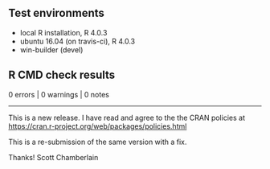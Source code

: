 ## Test environments
* local R installation, R 4.0.3
* ubuntu 16.04 (on travis-ci), R 4.0.3
* win-builder (devel)

## R CMD check results

0 errors | 0 warnings | 0 notes

-----

This is a new release. I have read and agree to the the CRAN policies at https://cran.r-project.org/web/packages/policies.html

This is a re-submission of the same version with a fix.

Thanks!
Scott Chamberlain
